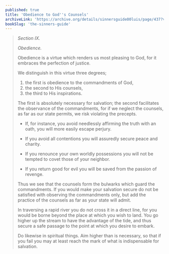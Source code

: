 ```yaml
---
published: true
title: 'Obedience to God''s Counsels'
archiveLink: 'https://archive.org/details/sinnersguide00luis/page/437?view=theater'
bookSlug: 'the-sinners-guide'
---
```


> *Section IX.*
> 
> *Obedience.*
> 
> Obedience is a virtue which renders us most pleasing to God, for it embraces the perfection of justice.
> 
> We distinguish in this virtue three degrees;
> 
> 1. the first is obedience to the commandments of God,
> 2. the second to His counsels,
> 3. the third to His inspirations.
> 
> The first is absolutely necessary for salvation; the second facilitates the observance of the commandments, for if we neglect the counsels, as far as our state permits, we risk violating the precepts.
> 
> * If, for instance, you avoid needlessly affirming the truth with an oath, you will more easily escape perjury.
> 
> * If you avoid all contentions you will assuredly secure peace and charity.
> 
> * If you renounce your own worldly possessions you will not be tempted to covet those of your neighbor.
> 
> * If you return good for evil you will be saved from the passion of revenge.
> 
> Thus we see that the counsels form the bulwarks which guard the commandments. If you would make your salvation secure do not be satisfied with observing the commandments only, but add the practice of the counsels as far as your state will admit.
> 
> In traversing a rapid river you do not cross it in a direct line, for you would be borne beyond the place at which you wish to land. You go higher up the stream to have the advantage of the tide, and thus secure a safe passage to the point at which you desire to embark.
> 
> Do likewise in spiritual things. Aim higher than is necessary, so that if you fail you may at least reach the mark of what is indispensable for salvation.

